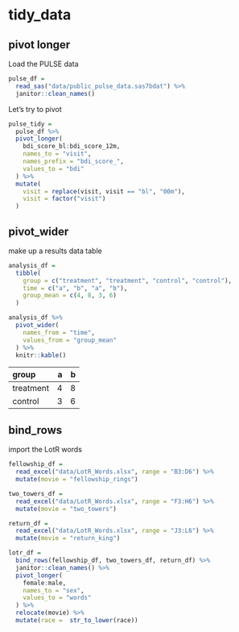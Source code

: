 tidy\_data
================

## pivot longer

Load the PULSE data

``` r
pulse_df = 
  read_sas("data/public_pulse_data.sas7bdat") %>%
  janitor::clean_names()
```

Let’s try to pivot

``` r
pulse_tidy = 
  pulse_df %>%
  pivot_longer(
    bdi_score_bl:bdi_score_12m,
    names_to = "visit",
    names_prefix = "bdi_score_", 
    values_to = "bdi"
  ) %>%
  mutate(
    visit = replace(visit, visit == "bl", "00m"), 
    visit = factor("visit")
  )
```

## pivot\_wider

make up a results data table

``` r
analysis_df = 
  tibble(
    group = c("treatment", "treatment", "control", "control"),
    time = c("a", "b", "a", "b"),
    group_mean = c(4, 8, 3, 6)
  )
```

``` r
analysis_df %>%
  pivot_wider(
    names_from = "time",
    values_from = "group_mean"
  ) %>%
  knitr::kable()
```

| group     |   a |   b |
|:----------|----:|----:|
| treatment |   4 |   8 |
| control   |   3 |   6 |

## bind\_rows

import the LotR words

``` r
fellowship_df = 
  read_excel("data/LotR_Words.xlsx", range = "B3:D6") %>%
  mutate(movie = "fellowship_rings")
```

``` r
two_towers_df = 
  read_excel("data/LotR_Words.xlsx", range = "F3:H6") %>%
  mutate(movie = "two_towers")
```

``` r
return_df = 
  read_excel("data/LotR_Words.xlsx", range = "J3:L6") %>%
  mutate(movie = "return_king")
```

``` r
lotr_df = 
  bind_rows(fellowship_df, two_towers_df, return_df) %>%
  janitor::clean_names() %>%
  pivot_longer(
    female:male,
    names_to = "sex",
    values_to = "words"
  ) %>%
  relocate(movie) %>%
  mutate(race =  str_to_lower(race))
```
